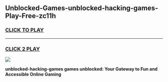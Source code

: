 
## Unblocked-Games-unblocked-hacking-games-Play-Free-zc11h
<h3>
<a href="https://premium76.site?title=unblocked-hacking-games&ref=10A">CLICK TO PLAY</a></h3>
<hr>

<h3>
<a href="https://premium76.site?title=unblocked-hacking-games&ref=10A">CLICK 2 PLAY</a>
  
</h3>

<a href="https://premium76.site?title=unblocked-hacking-games&ref=10A"><img src="https://clearcache.store/games.png"></a>


**unblocked-hacking-games games unblocked: Your Gateway to Fun and Accessible Online Gaming**
